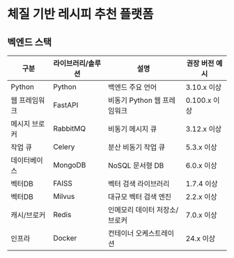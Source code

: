# 체질 기반 레시피 추천 플랫폼

## 벡엔드 스택
| 구분         | 라이브러리/솔루션 | 설명                        | 권장 버전 예시      |
|--------------|------------------|-----------------------------|---------------------|
| Python       | Python           | 백엔드 주요 언어             | 3.10.x 이상         |
| 웹 프레임워크 | FastAPI          | 비동기 Python 웹 프레임워크  | 0.100.x 이상        |
| 메시지 브로커 | RabbitMQ         | 비동기 메시지 큐             | 3.12.x 이상         |
| 작업 큐      | Celery           | 분산 비동기 작업 큐          | 5.3.x 이상          |
| 데이터베이스  | MongoDB          | NoSQL 문서형 DB              | 6.0.x 이상          |
| 벡터DB       | FAISS            | 벡터 검색 라이브러리         | 1.7.4 이상          |
| 벡터DB       | Milvus           | 대규모 벡터 검색 엔진        | 2.2.x 이상          |
| 캐시/브로커   | Redis            | 인메모리 데이터 저장소/브로커 | 7.0.x 이상          |
| 인프라       | Docker           | 컨테이너 오케스트레이션      | 24.x 이상           |